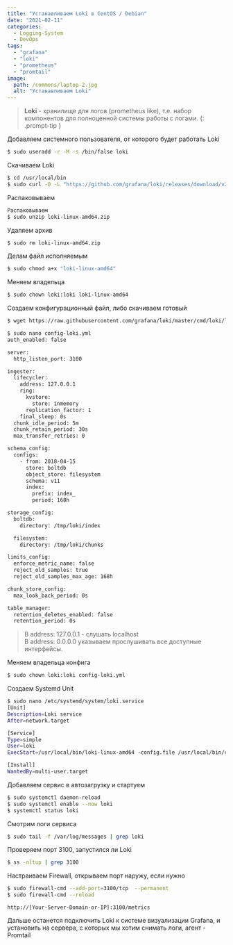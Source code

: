 ```yaml
---
title: "Устанавливаем Loki в CentOS / Debian"
date: "2021-02-11"
categories: 
  - Logging-System
  - DevOps
tags: 
  - "grafana"
  - "loki"
  - "prometheus"
  - "promtail"
image:
  path: /commons/laptop-2.jpg
  alt: "Устанавливаем Loki"
---
```


> **Loki** - хранилище для логов (prometheus like), т.е. набор компонентов для полноценной системы работы с логами.
{: .prompt-tip }

Добавляем системного пользователя, от которого будет работать Loki

```sh
$ sudo useradd -r -M -s /bin/false loki
```

Скачиваем Loki

```sh
$ cd /usr/local/bin
$ sudo curl -O -L "https://github.com/grafana/loki/releases/download/v2.0.0/loki-linux-amd64.zip"
```

Распаковываем

```sh
Распаковываем
$ sudo unzip loki-linux-amd64.zip
```

Удаляем архив

```sh
$ sudo rm loki-linux-amd64.zip
```

Делам файл исполняемым

```sh
$ sudo chmod a+x "loki-linux-amd64"
```

Меняем владельца

```sh
$ sudo chown loki:loki loki-linux-amd64
```

Создаем конфигурационный файл, либо скачиваем готовый

```sh
$ wget https://raw.githubusercontent.com/grafana/loki/master/cmd/loki/loki-local-config.yaml
```

```sh
$ sudo nano config-loki.yml
auth_enabled: false

server:
  http_listen_port: 3100

ingester:
  lifecycler:
    address: 127.0.0.1
    ring:
      kvstore:
        store: inmemory
      replication_factor: 1
    final_sleep: 0s
  chunk_idle_period: 5m
  chunk_retain_period: 30s
  max_transfer_retries: 0

schema_config:
  configs:
    - from: 2018-04-15
      store: boltdb
      object_store: filesystem
      schema: v11
      index:
        prefix: index_
        period: 168h

storage_config:
  boltdb:
    directory: /tmp/loki/index

  filesystem:
    directory: /tmp/loki/chunks

limits_config:
  enforce_metric_name: false
  reject_old_samples: true
  reject_old_samples_max_age: 168h

chunk_store_config:
  max_look_back_period: 0s

table_manager:
  retention_deletes_enabled: false
  retention_period: 0s
```

> В address: 127.0.0.1 - слушать localhost  
> В address: 0.0.0.0 указываем прослушивать все доступные интерфейсы.

Меняем владельца конфига

```sh
$ sudo chown loki:loki config-loki.yml
```

Создаем Systemd Unit

```sh
$ sudo nano /etc/systemd/system/loki.service
[Unit]
Description=Loki service
After=network.target

[Service]
Type=simple
User=loki
ExecStart=/usr/local/bin/loki-linux-amd64 -config.file /usr/local/bin/config-loki.yml

[Install]
WantedBy=multi-user.target
```

Добавляем сервис в автозагрузку и стартуем

```sh
$ sudo systemctl daemon-reload
$ sudo systemctl enable --now loki
$ systemctl status loki
```

Смотрим логи сервиса

```sh
$ sudo tail -f /var/log/messages | grep loki
```

Проверяем порт 3100, запустился ли Loki

```sh
$ ss -nltup | grep 3100
```

Настраиваем Firewall, открываем порт наружу, если нужно

```sh
$ sudo firewall-cmd --add-port=3100/tcp  --permanent
$ sudo firewall-cmd --reload
```

```
http://[Your-Server-Domain-or-IP]:3100/metrics
```

Дальше останется подключить Loki к системе визуализации Grafana, и установить на сервера, с которых мы хотим снимать логи, агент - Promtail
